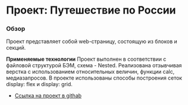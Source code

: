 # Проект: Путешествие по России

### Обзор
Проект представляет собой web-страницу, состоящую из блоков и секций.

**Применяемые технологии**
Проект выполнен в соответствии с файловой структурой БЭМ, схема - Nested.
Реализована отзывчивая верстка с использованием относительных величин, функции calc, медиазапросов.
В проекте использованы способы построения сеток display: flex и display: grid.


* [Ссылка на проект в githab](https://www.figma.com/file/5S2WSbEFL6awjVWJ0NWL8Q/Sprint-3_-Russia-_-desktop-mobile?node-id=28503%3A0)

